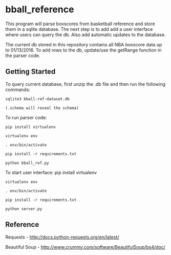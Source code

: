# bball_reference

This program will parse boxscores from basketball reference and store them in a sqlite database. The next step is to add add a user interface where users can query the db. Also add automatic updates to the database.

The current db stored in this repository contains all NBA boxscore data up to 01/13/2016. To add rows to the db, update/use the getRange function in the parser code.    

Getting Started
---------------
To query current database, first unzip the .db file and then run the following commands:

    sqlite3 bball-ref-dataset.db

    (.schema will reveal the schema)

To run parser code: 

    pip install virtualenv

    virtualenv env

    . env/bin/activate

    pip install -r requirements.txt

    python bball_ref.py

To start user interface:
    pip install virtualenv

    virtualenv env

    . env/bin/activate

    pip install -r requirements.txt

    python server.py

Reference
---------
Requests -
http://docs.python-requests.org/en/latest/

Beautiful Soup - 
http://www.crummy.com/software/BeautifulSoup/bs4/doc/

